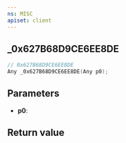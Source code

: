 ```yaml
---
ns: MISC
apiset: client
---
```

## _0x627B68D9CE6EE8DE

```c
// 0x627B68D9CE6EE8DE
Any _0x627B68D9CE6EE8DE(Any p0);
```


## Parameters
* **p0**:

## Return value